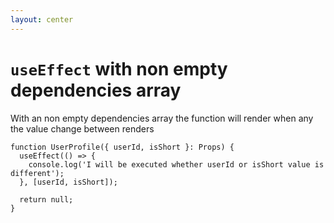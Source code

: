```yaml
---
layout: center
---
```


# `useEffect` with non empty dependencies array

With an non empty dependencies array the function will render when any the value change between renders

```tsx {2-4}
function UserProfile({ userId, isShort }: Props) {
  useEffect(() => {
    console.log('I will be executed whether userId or isShort value is different');
  }, [userId, isShort]);

  return null;
}
```